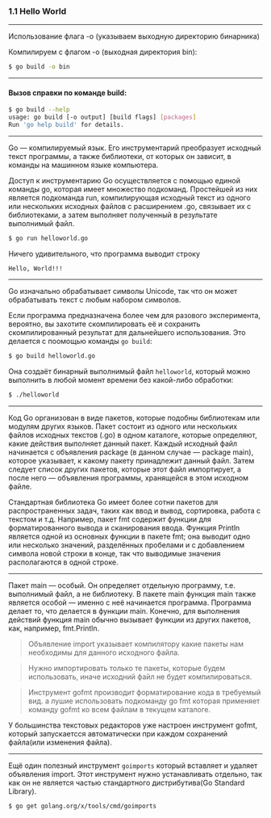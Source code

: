 ### 1.1 Hello World

---
Использование флага -o (указываем выходную директорию бинарника)

Компилируем с флагом -o (выходная директория bin):
```bash
$ go build -o bin
```

---

#### Вызов справки по команде build:

```bash
$ go build --help
usage: go build [-o output] [build flags] [packages]
Run 'go help build' for details.
```
---
Go — компилируемый язык. Его инструментарий преобразует исходный текст программы,
а также библиотеки, от которых он зависит, в команды на машинном языке компьютера.

Доступ к инструментарию Go осуществляется с помощью единой команды go, которая имеет множество подкоманд.
Простейшей из них является подкоманда run, компилирующая исходный текст из одного или нескольких исходных файлов с расширением .go,
связывает их с библиотеками, а затем выполняет полученный в результате выполнимый файл.

```bash
$ go run helloworld.go
```
Ничего удивительного, что программа выводит строку
```
Hello, World!!!
```

---

Go изначально обрабатывает символы Unicode, так что он может обрабатывать текст с любым набором символов.

Если программа предназначена более чем для разового эксперимента, вероятно, вы захотите скомпилировать её и сохранить
скомпилированный результат для дальнейшего использования. Это делается с поомощью команды ```go build```:
```bash
$ go build helloworld.go
```

Она создаёт бинарный выполнимый файл ```helloworld```, который можно выполнить в любой момент времени без какой-либо 
обработки:
```bash
$ ./helloworld
```

---

Код Go организован в виде пакетов, которые подобны библиотекам или модулям других языков.
Пакет состоит из одного или нескольких файлов исходных текстов (.go) в одном каталоге, которые определяют,
какие действия выполняет данный пакет. 
Каждый исходный файл начинается с объявления package (в данном случае — package main), которое указывает, 
к какому пакету принадлежит данный файл. Затем следует список других пакетов, которые этот файл импортирует,
а после него — объявления программы, хранящейся в этом исходном файле.

Стандартная библиотека Go имеет более сотни пакетов для распространенных задач, таких как ввод и вывод, сортировка,
работа с текстом и т.д. Например, пакет fmt содержит функции для форматированного вывода и сканирования ввода.
Функция Println является одной из основных функции в пакете fmt; она выводит одно или несколько значений,
разделённых пробелами и с добавлением символа новой строки в конце, 
так что выводимые значения располагаются в одной строке.

---

Пакет main — особый. Он определяет отдельную программу, т.е. выполнимый файл, а не библиотеку. 
В пакете main функция main также является особой — именно с неё начинается программа.
Программа делает то, что делается в функции main. Конечно, для выполнения действий функция main обычно вызывает
функции из других пакетов, как, например, fmt.Println.


> Объявление import указывает компилятору какие пакеты нам необходимы для данного исходного файла.

> Нужно импортировать только те пакеты, которые будем использовать, иначе исходний файл не будет компилироваться.

> Инструмент gofmt производит форматирование кода в требуемый вид.
а лушие использовать подкоманду go fmt которая применяет команду gofmt ко всем файлам в текущем каталоге. 

У большинства текстовых редакторов уже настроен инструмент gofmt, 
который запускаетсся автоматически при каждом сохранений файла(или изменения файла).

---

Ещё один полезный инструмент ```goimports``` который вставляет и удаляет объявления import.
Этот инструмент нужно устанавливать отдельно, так как он не является частью стандартного дистрибутива(Go Standard Library).
```bash
$ go get golang.org/x/tools/cmd/goimports
```
